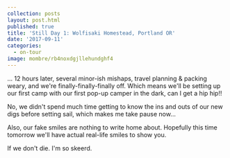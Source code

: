 ```yaml
---
collection: posts
layout: post.html
published: true
title: 'Still Day 1: Wolfisaki Homestead, Portland OR'
date: '2017-09-11'
categories:
  - on-tour
image: mombre/rb4noxdgjllehundghf4
---
```

... 12 hours later, several minor-ish mishaps, travel planning & packing weary, and we're finally-finally-finally off. Which means we'll be setting up our first camp with our first pop-up camper in the dark, can I get a hip hip!!

No, we didn't spend much time getting to know the ins and outs of our new digs before setting sail, which makes me take pause now...

Also, our fake smiles are nothing to write home about. Hopefully this time tomorrow we'll have actual real-life smiles to show you. 

If we don't die. 
I'm so skeerd.

